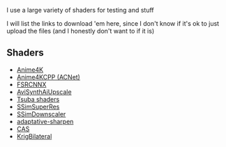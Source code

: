 I use a large variety of shaders for testing and stuff

I will list the links to download 'em here, since I don't know if it's ok to just upload the files (and I honestly don't want to if it is)

## Shaders

- [Anime4K](https://github.com/bloc97/Anime4K/releases)
- [Anime4KCPP (ACNet)](https://github.com/TianZerL/ACNetGLSL/releases)
- [FSRCNNX](https://github.com/igv/FSRCNN-TensorFlow/releases)
- [AviSynthAiUpscale](https://github.com/Alexkral/AviSynthAiUpscale/releases)
- [Tsuba shaders](https://github.com/Tsubajashi/mpv-settings/tree/master/shaders)
- [SSimSuperRes](https://gist.github.com/igv/2364ffa6e81540f29cb7ab4c9bc05b6b)
- [SSimDownscaler](https://gist.github.com/igv/36508af3ffc84410fe39761d6969be10)
- [adaptative-sharpen](https://gist.github.com/igv/8a77e4eb8276753b54bb94c1c50c317e)
- [CAS](https://github.com/deus0ww/mpv-conf/tree/master/shaders/cas)
- [KrigBilateral](https://gist.github.com/igv/a015fc885d5c22e6891820ad89555637)

